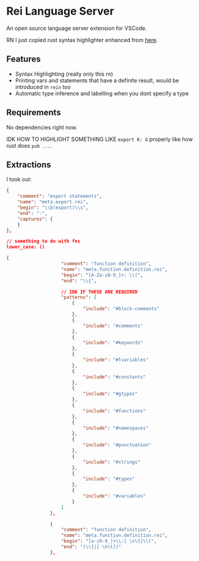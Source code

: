 # Rei Language Server

An open source language server extension for VSCode.

RN I just copied rust syntax highlighter enhanced from [here](https://github.com/dustypomerleau/rust-syntax/blob/master/syntaxes/rust.tmLanguage.json).

## Features

- Syntax Highlighting (really only this rn)
- Printing vars and statements that have a definite result, would be introduced in `rein` too
- Automatic type inference and labelling when you dont specify a type

## Requirements

No dependencies right now.

IDK HOW TO HIGHLIGHT SOMETHING LIKE `export K: G` properly like how rust does `pub ...`.

## Extractions

I took out:

```json
{
    "comment": "export statements",
    "name": "meta.export.rei",
    "begin": "\\b(export)\\s",
    "end": ":",
    "captures": {
    }
},

// something to do with fns
lower_case: ()

{
                    "comment": "function definition",
                    "name": "meta.function.definition.rei",
                    "begin": "[A-Za-z0-9_]+: \\(",
                    "end": "\\{",

                    // IDK IF THESE ARE REQUIRED
                    "patterns": [
                        {
                            "include": "#block-comments"
                        },
                        {
                            "include": "#comments"
                        },
                        {
                            "include": "#keywords"
                        },
                        {
                            "include": "#lvariables"
                        },
                        {
                            "include": "#constants"
                        },
                        {
                            "include": "#gtypes"
                        },
                        {
                            "include": "#functions"
                        },
                        {
                            "include": "#namespaces"
                        },
                        {
                            "include": "#punctuation"
                        },
                        {
                            "include": "#strings"
                        },
                        {
                            "include": "#types"
                        },
                        {
                            "include": "#variables"
                        }
                    ]
                },

                {
                    "comment": "function definition",
                    "name": "meta.function.definition.rei",
                    "begin": "[a-z0-9_]+\\:[ \n\t]\\(",
                    "end": "(\\{|[ \n\t])"
                },
```
